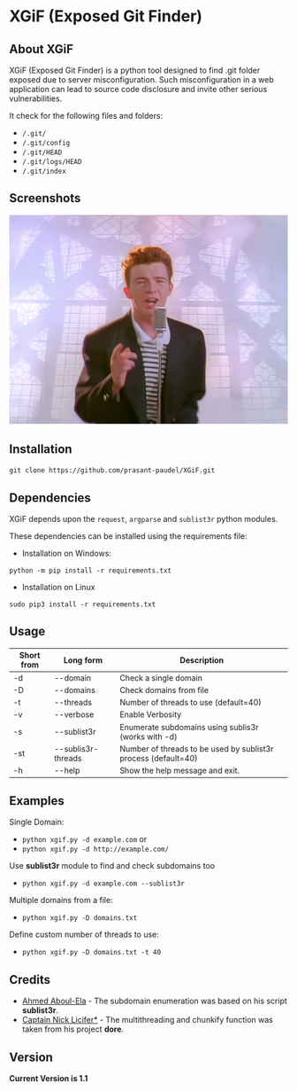# XGiF (Exposed Git Finder)
## About XGiF
XGiF (Exposed Git Finder) is a python tool designed to find .git folder exposed due to server misconfiguration. Such misconfiguration in a web application can lead to source code disclosure and invite other serious vulnerabilities.

It check for the following files and folders:
- `/.git/`
- `/.git/config`
- `/.git/HEAD`
- `/.git/logs/HEAD`
- `/.git/index`

## Screenshots
![XGiF](https://github.com/prasant-paudel/XGiF/raw/main/screenshot.png "XGiF Screenshot")

## Installation
```
git clone https://github.com/prasant-paudel/XGiF.git
```

## Dependencies
XGiF depends upon the `request`, `argparse` and `sublist3r` python modules.

These dependencies can be installed using the requirements file:

- Installation on Windows:
```
python -m pip install -r requirements.txt
```
- Installation on Linux
```
sudo pip3 install -r requirements.txt
```
## Usage
Short  from | Long form | Description
------------|-----------|------------
-d | --domain | Check a single domain
-D | --domains | Check domains from file
-t | --threads | Number of threads to use (default=40)
-v | --verbose | Enable Verbosity
-s | --sublist3r | Enumerate subdomains using sublis3r (works with -d)
-st | --sublis3r-threads | Number of threads to be used by sublist3r process (default=40)
-h | --help | Show the help message and exit.

## Examples

Single Domain:
- `python xgif.py -d example.com`
or 
- `python xgif.py -d http://example.com/`

Use **sublist3r** module to find and check subdomains too
- `python xgif.py -d example.com --sublist3r`

Multiple domains from a file:
- `python xgif.py -D domains.txt`

Define custom number of threads to use:
- `python xgif.py -D domains.txt -t 40`

## Credits
* [Ahmed Aboul-Ela](https://github.com/aboul3la/Sublist3r) - The subdomain enumeration was based on his script **sublist3r**. 
* [Captain Nick Licifer*](https://github.com/naryal2580/dore) - The multithreading and chunkify function was taken from his project **dore**. 

## Version
**Current Version is 1.1**
